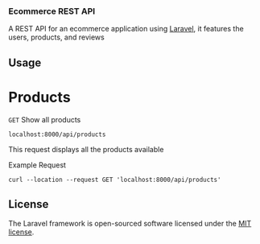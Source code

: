 ### Ecommerce REST API

A REST API for an ecommerce application using [Laravel](https://laravel.com), it features the users, products, and reviews

## Usage

# Products

```GET```  Show all products

```
localhost:8000/api/products
```

This request displays all the products available

Example Request

```
curl --location --request GET 'localhost:8000/api/products'
```

## License

The Laravel framework is open-sourced software licensed under the [MIT license](https://opensource.org/licenses/MIT).
